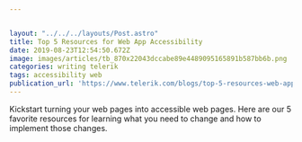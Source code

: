 ```yaml
---


layout: "../../../layouts/Post.astro"
title: Top 5 Resources for Web App Accessibility
date: 2019-08-23T12:54:50.672Z
image: images/articles/tb_870x22043dccabe89e4489095165891b587bb6b.png
categories: writing telerik
tags: accessibility web
publication_url: 'https://www.telerik.com/blogs/top-5-resources-web-app-accessibility'
---
```

Kickstart turning your web pages into accessible web pages. Here are our 5 favorite resources for learning what you need to change and how to implement those changes.
